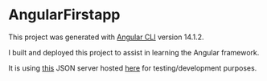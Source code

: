 # AngularFirstapp

This project was generated with [Angular CLI](https://github.com/angular/angular-cli) version 14.1.2.

I built and deployed this project to assist in learning the Angular framework. 

It is using [this](https://github.com/jgault87/json-server) JSON server hosted [here](https://json-server-forever.herokuapp.com/) for testing/development purposes.


